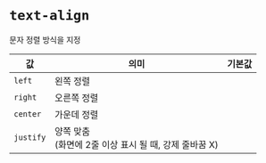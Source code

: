 # `text-align`

문자 정렬 방식을 지정

| 값        | 의미                                                     | 기본값 |
| --------- | -------------------------------------------------------- | ------ |
| `left`    | 왼쪽 정렬                                                |        |
| `right`   | 오른쪽 정렬                                              |        |
| `center`  | 가운데 정렬                                              |        |
| `justify` | 양쪽 맞춤<br>(화면에 2줄 이상 표시 될 때, 강제 줄바꿈 X) |        |
